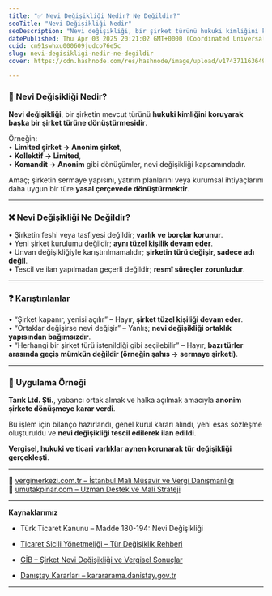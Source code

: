 ```yaml
---
title: "✅ Nevi Değişikliği Nedir? Ne Değildir?"
seoTitle: "Nevi Değişikliği Nedir"
seoDescription: "Nevi değişikliği, bir şirket türünü hukuki kimliğini koruyarak başka bir türe dönüştüren resmi süreçtir"
datePublished: Thu Apr 03 2025 20:21:02 GMT+0000 (Coordinated Universal Time)
cuid: cm91swhxu000609judco76e5c
slug: nevi-degisikligi-nedir-ne-degildir
cover: https://cdn.hashnode.com/res/hashnode/image/upload/v1743711636497/d96d6415-f7bb-4144-8d04-ed21ff05defd.webp

---
```


### 🔹 Nevi Değişikliği Nedir?

**Nevi değişikliği**, bir şirketin mevcut türünü **hukuki kimliğini koruyarak başka bir şirket türüne dönüştürmesidir**.

Örneğin:  
• **Limited şirket → Anonim şirket**,  
• **Kollektif → Limited**,  
• **Komandit → Anonim** gibi dönüşümler, nevi değişikliği kapsamındadır.

Amaç; şirketin sermaye yapısını, yatırım planlarını veya kurumsal ihtiyaçlarını daha uygun bir türe **yasal çerçevede dönüştürmektir**.

---

### ❌ Nevi Değişikliği Ne Değildir?

• Şirketin feshi veya tasfiyesi değildir; **varlık ve borçlar korunur**.  
• Yeni şirket kurulumu değildir; **aynı tüzel kişilik devam eder**.  
• Unvan değişikliğiyle karıştırılmamalıdır; **şirketin türü değişir, sadece adı değil**.  
• Tescil ve ilan yapılmadan geçerli değildir; **resmî süreçler zorunludur**.

---

### ❓ Karıştırılanlar

• “Şirket kapanır, yenisi açılır” – Hayır, **şirket tüzel kişiliği devam eder**.  
• “Ortaklar değişirse nevi değişir” – Yanlış; **nevi değişikliği ortaklık yapısından bağımsızdır**.  
• “Herhangi bir şirket türü istenildiği gibi seçilebilir” – Hayır, **bazı türler arasında geçiş mümkün değildir (örneğin şahıs → sermaye şirketi)**.

---

### 🧠 Uygulama Örneği

**Tarık Ltd. Şti.**, yabancı ortak almak ve halka açılmak amacıyla **anonim şirkete dönüşmeye karar verdi**.

Bu işlem için bilanço hazırlandı, genel kurul kararı alındı, yeni esas sözleşme oluşturuldu ve **nevi değişikliği tescil edilerek ilan edildi**.

**Vergisel, hukuki ve ticari varlıklar aynen korunarak tür değişikliği gerçekleşti**.

---

📎 [vergimerkezi.com.tr – İstanbul Mali Müşavir ve Vergi Danışmanlığı](https://vergimerkezi.com.tr)  
📎 [umutakpinar.com – Uzman Destek ve Mali Strateji](https://umutakpinar.com)

---

**Kaynaklarımız**

* Türk Ticaret Kanunu – Madde 180-194: Nevi Değişikliği
    
* [Ticaret Sicili Yönetmeliği – Tür Değişiklik Rehberi](https://www.ticaretsicil.gov.tr/)
    
* [GİB – Şirket Nevi Değişikliği ve Vergisel Sonuçlar](https://www.gib.gov.tr/)
    
* [Danıştay Kararları – karararama.danistay.gov.tr](https://karararama.danistay.gov.tr/)
    

---
